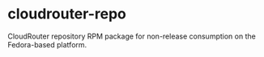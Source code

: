 # cloudrouter-repo
CloudRouter repository RPM package for non-release consumption on the Fedora-based platform.
